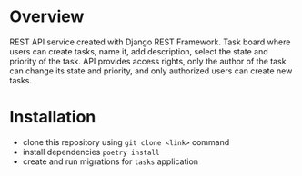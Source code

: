 # Overview

REST API service created with Django REST Framework. Task board where users can create tasks, name it, add description, select the state and priority of the task. API provides access rights, only the author of the task can change its state and priority, and only authorized users can create new tasks.

# Installation

- clone this repository using `git clone <link>` command
- install dependencies `poetry install`
- create and run migrations for `tasks` application
